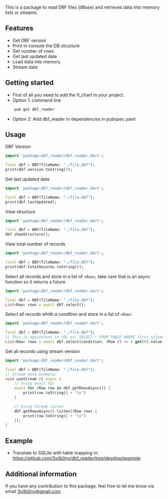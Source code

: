 
This is a package to read DBF files (dBase) and retrieves data into memory lists or streams.


## Features

* Get DBF version
* Print in console the DB structure
* Get number of rows
* Get last updated date
* Load data into memory
* Stream data


## Getting started

* First of all you need to add the fl_chart in your project.
* Option 1: command line
```bash
    pub get dbf_reader
```
* Option 2: Add dbf_reader in dependencies in pubspec.yaml

## Usage

DBF Version

```dart
import 'package:dbf_reader/dbf_reader.dart';

final dbf = DBF(fileName: "./file.dbf");
print(dbf.version.toString());
```


Get last updated date

```dart
import 'package:dbf_reader/dbf_reader.dart';

final dbf = DBF(fileName: "./file.dbf");
print(dbf.lastUpdated);
```

View structure

```dart
import 'package:dbf_reader/dbf_reader.dart';

final dbf = DBF(fileName: "./file.dbf");
dbf.showStructure();
```

View total number of records

```dart
import 'package:dbf_reader/dbf_reader.dart';

final dbf = DBF(fileName: "./file.dbf");
print(dbf.totalRecords.toString());
```

Select all records and store in a list of *`<Row>`*, take care that is an async function so it returns a future

```dart
import 'package:dbf_reader/dbf_reader.dart';

final dbf = DBF(fileName: "./file.dbf");
List<Row> rows = await dbf.select();
```

Select all records whith a condition and store in a list of *`<Row>`*

```dart
import 'package:dbf_reader/dbf_reader.dart';

final dbf = DBF(fileName: "./file.dbf");
// This is equivalent in SQL as: SELECT * FROM TABLE WHERE first_column != "";
List<Row> rows = await dbf.select(condition: (Row r) => r.get(0).value != "");
```

Get all records using stream version
```dart
import 'package:dbf_reader/dbf_reader.dart';

final dbf = DBF(fileName: "./file.dbf");
// Stream data example;
void useStream () async {
    // Using await for
    await for (Row row in dbf.getRowsAsync()) {
        print(row.toString() + "\n")
    }

    // Using Stream.listen
    dbf.getRowsAsync().listen((Row row) {
        print(row.toString() + "\n")
    });
}
```

## Example
* Translate to SQLite with table mapping in: https://github.com/3vilb0ny/dbf_reader/tree/develop/example


## Additional information
If you have any contribution to this package, feel free to let me know via email 3vilb0ny@gmail.com
